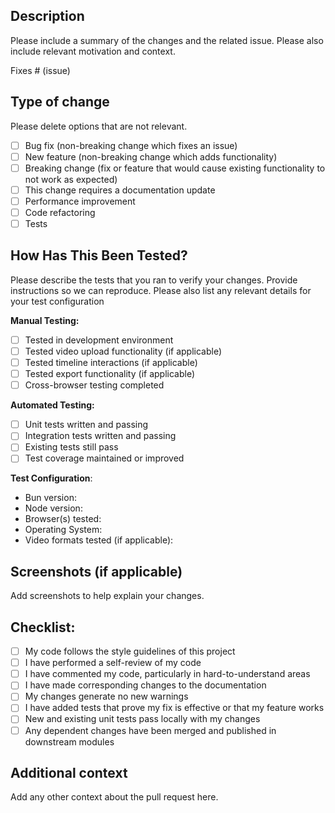 ## Description

Please include a summary of the changes and the related issue. Please also include relevant motivation and context.

Fixes # (issue)

## Type of change

Please delete options that are not relevant.

- [ ] Bug fix (non-breaking change which fixes an issue)
- [ ] New feature (non-breaking change which adds functionality)
- [ ] Breaking change (fix or feature that would cause existing functionality to not work as expected)
- [ ] This change requires a documentation update
- [ ] Performance improvement
- [ ] Code refactoring
- [ ] Tests

## How Has This Been Tested?

Please describe the tests that you ran to verify your changes. Provide instructions so we can reproduce. Please also list any relevant details for your test configuration

**Manual Testing:**
- [ ] Tested in development environment
- [ ] Tested video upload functionality (if applicable)
- [ ] Tested timeline interactions (if applicable)
- [ ] Tested export functionality (if applicable)
- [ ] Cross-browser testing completed

**Automated Testing:**
- [ ] Unit tests written and passing
- [ ] Integration tests written and passing
- [ ] Existing tests still pass
- [ ] Test coverage maintained or improved

**Test Configuration**:
* Bun version:
* Node version:
* Browser(s) tested:
* Operating System:
* Video formats tested (if applicable):

## Screenshots (if applicable)

Add screenshots to help explain your changes.

## Checklist:

- [ ] My code follows the style guidelines of this project
- [ ] I have performed a self-review of my code
- [ ] I have commented my code, particularly in hard-to-understand areas
- [ ] I have made corresponding changes to the documentation
- [ ] My changes generate no new warnings
- [ ] I have added tests that prove my fix is effective or that my feature works
- [ ] New and existing unit tests pass locally with my changes
- [ ] Any dependent changes have been merged and published in downstream modules

## Additional context

Add any other context about the pull request here. 